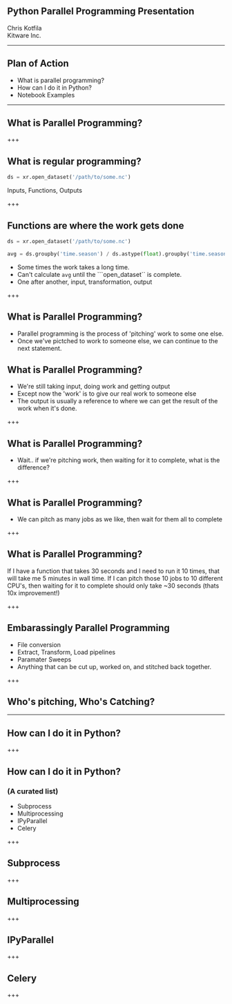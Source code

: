## Python Parallel Programming Presentation

Chris Kotfila
<br>
Kitware Inc.
<br>

---
## Plan of Action
+ What is parallel programming?
+ How can I do it in Python?
+ Notebook Examples

---

## What is Parallel Programming?

+++

## What is regular programming?

```python
ds = xr.open_dataset('/path/to/some.nc')
```
Inputs, Functions, Outputs

+++ 

## Functions are where the work gets done

```python
ds = xr.open_dataset('/path/to/some.nc')

avg = ds.groupby('time.season') / ds.astype(float).groupby('time.season').sum()
```
+ Some times the work takes a long time.
+ Can't calculate ```avg``` until the ```open_dataset`` is complete.
+ One after another, input, transformation, output

+++

## What is Parallel Programming?

+ Parallel programming is the process of 'pitching' work to some one else.
+ Once we've pictched to work to someone else,  we can continue to the next statement.

## What is Parallel Programming?

+ We're still taking input, doing work and getting output
+ Except now the 'work' is to give our real work to someone else
+ The output is usually a reference to where we can get the result of the work when it's done.

+++

## What is Parallel Programming?

+ Wait.. if we're pitching work, then waiting for it to complete,  what is the difference?

+++ 

## What is Parallel Programming?

+ We can pitch as many jobs as we like, then wait for them all to complete

+++

## What is Parallel Programming?

If I have a function that takes 30 seconds and I need to run it 10 times, that will take me 5 minutes in wall time.  If I can pitch those 10 jobs to 10 different CPU's, then waiting for it to complete should only take ~30 seconds (thats 10x improvement!)

+++ 

## Embarassingly Parallel Programming

+ File conversion
+ Extract, Transform, Load pipelines
+ Paramater Sweeps 
+ Anything that can be cut up, worked on, and stitched back together. 


+++
## Who's pitching, Who's Catching?


---

## How can I do it in Python?

+++

## How can I do it in Python?
### (A curated list)
+ Subprocess
+ Multiprocessing
+ IPyParallel
+ Celery

+++

## Subprocess

+++

## Multiprocessing

+++

## IPyParallel

+++

## Celery

+++

